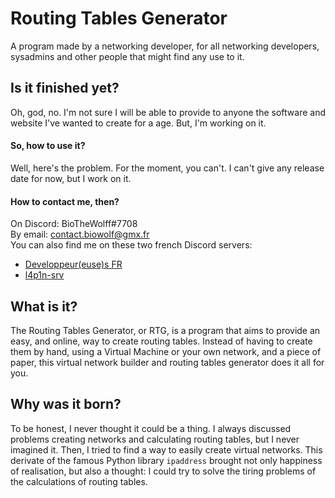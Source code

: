 # Routing Tables Generator

A program made by a networking developer, for all networking developers, sysadmins and other people that might find any
use to it.

## Is it finished yet?

Oh, god, no. I'm not sure I will be able to provide to anyone the software and website I've wanted to create for a age.
But, I'm working on it.

#### So, how to use it?

Well, here's the problem. For the moment, you can't. I can't give any release date for now, but I work on it.

#### How to contact me, then?
On Discord: BioTheWolff#7708\
By email: contact.biowolf@gmx.fr\
You can also find me on these two french Discord servers:
- [Developpeur(euse)s FR](https://discord.gg/8d4ACG5)
- [l4p1n-srv](https://discord.gg/awbUQe4)

## What is it?

The Routing Tables Generator, or RTG, is a program that aims to provide an easy, and online, way to create routing
tables. Instead of having to create them by hand, using a Virtual Machine or your own network, and a piece of paper,
this virtual network builder and routing tables generator does it all for you.

## Why was it born?

To be honest, I never thought it could be a thing. I always discussed problems creating networks and calculating routing
tables, but I never imagined it. Then, I tried to find a way to easily create virtual networks. This derivate of the
famous Python library `ipaddress` brought not only happiness of realisation, but also a thought: I could try to solve
the tiring problems of the calculations of routing tables.
